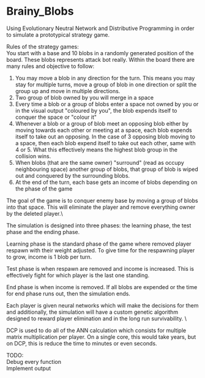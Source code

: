 # Brainy_Blobs
Using Evolutionary Neutral Network and Distributive Programming in order to simulate a prototypical strategy game.

Rules of the strategy games: \
You start with a base and 10 blobs in a randomly generated position of the board. These blobs represents attack bot really. Within the board there are many rules and objective to follow:
1) You may move a blob in any direction for the turn. This means you may stay for multiple turns, move a group of blob in one direction or split the group up and move in multiple directions.
2) Two group of blob owned by you will merge in a space
3) Every time a blob or a group of blobs enter a space not owned by you or in the visual output "coloured by you", the blob expends itself to conquer the space or "colour it"
4) Whenever a blob or a group of blob meet an opposing blob either by moving towards each other or meeting at a space, each blob expends itself to take out an opposing. In the case of 3 opposing blob moving to a space, then each blob expend itself to take out each other, same with 4 or 5. What this effectively means the highest blob group in the collision wins.
5) When blobs (that are the same owner) "surround" (read as occupy neighbouring space) another group of blobs, that group of blob is wiped out and conquered by the surrounding blobs.
6) At the end of the turn, each base gets an income of blobs depending on the phase of the game

The goal of the game is to conquer enemy base by moving a group of blobs into that space. This will eliminate the player and remove everything owner by the deleted player.\

The simulation is designed into three phases: the learning phase, the test phase and the ending phase.

Learning phase is the standard phase of the game where removed player respawn with their weight adjusted. To give time for the respawning player to grow, income is 1 blob per turn.

Test phase is when respawn are removed and income is increased. This is effectively fight for which player is the last one standing.

End phase is when income is removed. If all blobs are expended or the time for end phase runs out, then the simulation ends.

Each player is given neural networks which will make the decisions for them and additionally, the simulation will have a custom genetic algorithm designed to reward player elimination and in the long run survivability. \

DCP is used to do all of the ANN calculation which consists for multiple matrix multiplication per player. On a single core, this would take years, but on DCP, this is reduce the time to minutes or even seconds.

TODO: \
Debug every function \
Implement output
